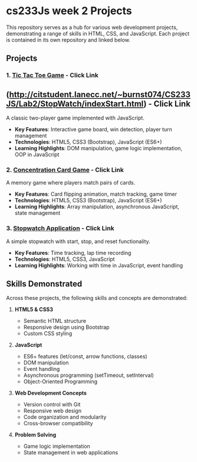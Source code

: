 # cs233Js week 2 Projects

This repository serves as a hub for various web development projects, demonstrating a range of skills in HTML, CSS, and JavaScript. Each project is contained in its own repository and linked below.

## Projects

### 1. [Tic Tac Toe Game](https://github.com/LCC-CIT-Programming-CS233JS/02-ttt-template-travisburns) - Click Link
  ## (http://citstudent.lanecc.net/~burnst074/CS233JS/Lab2/StopWatch/indexStart.html) - Click Link
A classic two-player game implemented with JavaScript.
- **Key Features**: Interactive game board, win detection, player turn management
- **Technologies**: HTML5, CSS3 (Bootstrap), JavaScript (ES6+)
- **Learning Highlights**: DOM manipulation, game logic implementation, OOP in JavaScript

### 2. [Concentration Card Game](https://github.com/LCC-CIT-Programming-CS233JS/02-concentration-template-travisburns)   - Click Link
A memory game where players match pairs of cards.
- **Key Features**: Card flipping animation, match tracking, game timer
- **Technologies**: HTML5, CSS3 (Bootstrap), JavaScript (ES6+)
- **Learning Highlights**: Array manipulation, asynchronous JavaScript, state management

### 3. [Stopwatch Application](https://github.com/LCC-CIT-Programming-CS233JS/02-stopwatch-template-travisburns) - Click Link
A simple stopwatch with start, stop, and reset functionality.
- **Key Features**: Time tracking, lap time recording
- **Technologies**: HTML5, CSS3, JavaScript
- **Learning Highlights**: Working with time in JavaScript, event handling

## Skills Demonstrated

Across these projects, the following skills and concepts are demonstrated:

1. **HTML5 & CSS3**
   - Semantic HTML structure
   - Responsive design using Bootstrap
   - Custom CSS styling

2. **JavaScript**
   - ES6+ features (let/const, arrow functions, classes)
   - DOM manipulation
   - Event handling
   - Asynchronous programming (setTimeout, setInterval)
   - Object-Oriented Programming

3. **Web Development Concepts**
   - Version control with Git
   - Responsive web design
   - Code organization and modularity
   - Cross-browser compatibility

4. **Problem Solving**
   - Game logic implementation
   - State management in web applications
